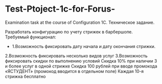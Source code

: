# Test-Ptoject-1c-for-Forus-
 Examination task at the course of Configuration 1C.
Техническое задание.

<p>Разработать конфигурацию по учету стрижек в барбершопе.
Требуемый функционал:</p>

<ul>
 <li>1.Возможность фиксировать дату начала и дату окончания стрижки.</li>
</ul> 

2.Возможность фиксировать несколько видов услуг
3.Возможность фиксировать скидки по выполнению условий
  Скидка 10% при наличии 3 и более услуг в одной стрижке
  Скидка 100 рублей при вводе промокода «ЯСТУДЕНТ» (промокод вводится в
  отдельном поле)
  Каждая 10-я стрижка бесплатно
